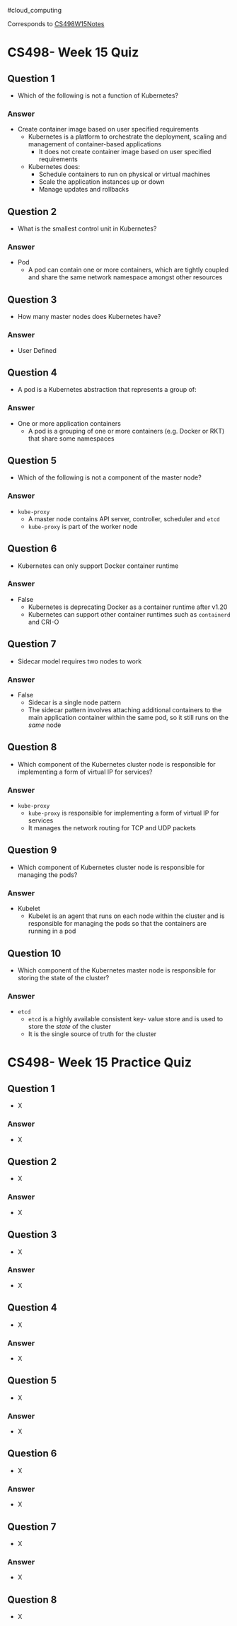 #cloud_computing 

Corresponds to [CS498W15Notes](../../W15/CS498W15Notes.md)

# CS498- Week 15 Quiz

## Question 1

- Which of the following is not a function of Kubernetes?

### Answer

- Create container image based on user specified requirements
	- Kubernetes is a platform to orchestrate the deployment, scaling and management of container-based applications
		- It does not create container image based on user specified requirements
	- Kubernetes does:
		- Schedule containers to run on physical or virtual machines
		- Scale the application instances up or down
		- Manage updates and rollbacks

## Question 2

- What is the smallest control unit in Kubernetes?

### Answer

- Pod
	- A pod can contain one or more containers, which are tightly coupled and share the same network namespace amongst other resources

## Question 3

- How many master nodes does Kubernetes have?

### Answer

- User Defined

## Question 4

- A pod is a Kubernetes abstraction that represents a group of:

### Answer

- One or more application containers
	- A pod is a grouping of one or more containers (e.g. Docker or RKT) that share some namespaces

## Question 5

- Which of the following is not a component of the master node?

### Answer

- `kube-proxy`
	- A master node contains API server, controller, scheduler and `etcd`
	- `kube-proxy` is part of the worker node

## Question 6

- Kubernetes can only support Docker container runtime

### Answer

- False
	- Kubernetes is deprecating Docker as a container runtime after v1.20
	- Kubernetes can support other container runtimes such as `containerd` and CRI-O

## Question 7

- Sidecar model requires two nodes to work

### Answer

- False
	- Sidecar is a single node pattern
	- The sidecar pattern involves attaching additional containers to the main application container within the same pod, so it still runs on the *same* node

## Question 8

- Which component of the Kubernetes cluster node is responsible for implementing a form of virtual IP for services?

### Answer

- `kube-proxy`
	- `kube-proxy` is responsible for implementing a form of virtual IP for services
	- It manages the network routing for TCP and UDP packets

## Question 9

- Which component of Kubernetes cluster node is responsible for managing the pods?

### Answer

- Kubelet
	- Kubelet is an agent that runs on each node within the cluster and is responsible for managing the pods so that the containers are running in a pod

## Question 10

- Which component of the Kubernetes master node is responsible for storing the state of the cluster?

### Answer

- `etcd`
	- `etcd` is a highly available consistent key- value store and is used to store the *state* of the cluster
	- It is the single source of truth for the cluster

# CS498- Week 15 Practice Quiz

## Question 1

- X

### Answer 

- X

## Question 2

- X

### Answer 

- X

## Question 3

- X

### Answer 

- X

## Question 4

- X

### Answer 

- X

## Question 5

- X

### Answer 

- X

## Question 6

- X

### Answer 

- X

## Question 7

- X

### Answer 

- X

## Question 8

- X

